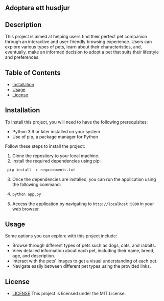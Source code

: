 ## Adoptera ett husdjur

## Description
This project is aimed at helping users find their perfect pet companion through an interactive and user-friendly browsing experience. Users can explore various types of pets, learn about their characteristics, and, eventually, make an informed decision to adopt a pet that suits their lifestyle and preferences.

## Table of Contents
- [Installation](#Installation)
- [Usage](#Usage)
- [License](#License)

## Installation

To install this project, you will need to have the following prerequisites:
- Python 3.6 or later installed on your system
- Use of pip, a package manager for Python

Follow these steps to install the project:
1. Clone the repository to your local machine.
2. Install the required dependencies using pip:

  ```python
   pip install -r requirements.txt
  ```

3. Once the dependencies are installed, you can run the application using the following command:
4. 
   ```python
   python app.py
   ```
   
6. Access the application by navigating to ```http://localhost:5000``` in your web browser.

## Usage

Some options you can explore with this project include:
- Browse through different types of pets such as dogs, cats, and rabbits.
- View detailed information about each pet, including their name, breed, age, and description.
- Interact with the pets' images to get a visual understanding of each pet.
- Navigate easily between different pet types using the provided links.

## License
- [LICENSE](LICENSE)
  This project is licensed under the MIT License.


